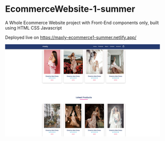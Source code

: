 # EcommerceWebsite-1-summer

A Whole Ecommerce Website project with Front-End components only, built using HTML CSS Javascript

Deployed live on https://maxly-ecommerce1-summer.netlify.app/ 

![](WebsitePreview.jpg)

